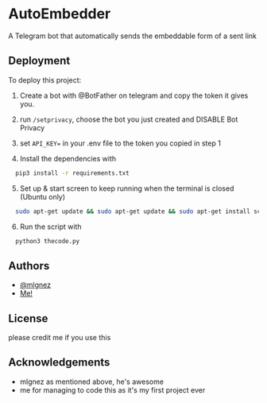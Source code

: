 
# AutoEmbedder

A Telegram bot that automatically sends the embeddable form of a sent link


## Deployment

To deploy this project:

1. Create a bot with @BotFather on telegram and copy the token it gives you.

2. run ```/setprivacy```, choose the bot you just created and DISABLE Bot Privacy

3. set `API_KEY=` in your .env file to the token you copied in step 1

4. Install the dependencies with 
```bash
  pip3 install -r requirements.txt
```
5. Set up & start screen to keep running when the terminal is closed (Ubuntu only)
```bash
  sudo apt-get update && sudo apt-get update && sudo apt-get install screen -y && screen
```
6. Run the script with
```bash
  python3 thecode.py
```
## Authors

- [@mlgnez](https://www.github.com/mlgnez)
- [Me!](https://www.github.com/stationswift001)

## License

please credit me if you use this


## Acknowledgements

 - mlgnez as mentioned above, he's awesome
 - me for managing to code this as it's my first project ever
